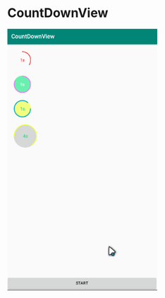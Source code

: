 # CountDownView

<img src='https://raw.githubusercontent.com/Microhx/CountDownView/master/img/demo.gif' width="340"/>

